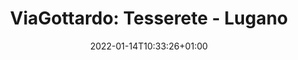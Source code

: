 ---
slug: "viagottardo_tesserete_lugano"
title: "ViaGottardo: Tesserete - Lugano"
draft: false
type: activities
date: "2022-01-14T10:33:26+01:00"
country: "Schweiz"
country_code: "ch"
state: "Ticino"
village: "Tesserete"
endcountry: "Schweiz"
endcountry_code: "ch"
endstate: "Ticino"
endvillage: "Lugano"
activity_type: "hiking"
length_km: 10.17
duration: "1h 57min"
moving_time: "1h 51min"
total_ascent: 317
total_descent: 484
start_time: "2022-01-14T10:33:26+01:00"
end_time: "2022-01-14T12:30:59+01:00"
start_point_lat: 46.06618
start_point_lon: 8.96634
end_point_lat: 46.00525
end_point_lon: 8.94719
elevation_start: 0.00
elevation_end: 0.00
difficulty: "Bewertung: mittel."
description: "Entdecke die historische ViaGottardo zwischen Tesserete und Lugano in der Schweiz. Folge den malerischen Wegen über grüne Hügel und durch idyllische Dörfer. Genieße atemberaubende Ausblicke und entdecke die Schönheit der Natur. Mit moderatem Auf- und Abstieg bietet diese Wanderung ein ausgewogenes Erlebnis für Natur- und Kulturliebhaber"
coat_of_arms_url: ""
endcoat_of_arms_url: "http://commons.wikimedia.org/wiki/Special:FilePath/CHE%20Lugano%20COA.svg"
teaser_image: /images/teaser/viagottardo_tesserete_lugano.png
gpx_download: /gpx/viagottardo_tesserete_lugano.gpx
---